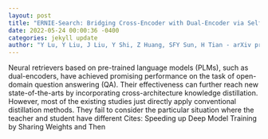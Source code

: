 ```yaml
--- 
layout: post 
title: "ERNIE-Search: Bridging Cross-Encoder with Dual-Encoder via Self On-the-fly Distillation for Dense Passage Retrieval" 
date: 2022-05-24 00:00:36 -0400 
categories: jekyll update 
author: "Y Lu, Y Liu, J Liu, Y Shi, Z Huang, SFY Sun, H Tian - arXiv preprint arXiv , 2022" 
--- 
```

Neural retrievers based on pre-trained language models (PLMs), such as dual-encoders, have achieved promising performance on the task of open-domain question answering (QA). Their effectiveness can further reach new state-of-the-arts by incorporating cross-architecture knowledge distillation. However, most of the existing studies just directly apply conventional distillation methods. They fail to consider the particular situation where the teacher and student have different Cites: Speeding up Deep Model Training by Sharing Weights and Then